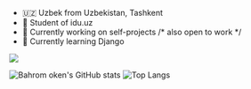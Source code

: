 
- 🇺🇿 Uzbek from Uzbekistan, Tashkent
- 👨 Student of idu.uz
- 🔭 Currently working on self-projects /* also open to work */
- 🌱 Currently learning Django

![](https://komarev.com/ghpvc/?username=bahromoken)

![Bahrom oken's GitHub stats](https://github-readme-stats.vercel.app/api?username=bahrom04&show_icons=true&theme=dark)
![Top Langs](https://github-readme-stats.vercel.app/api/top-langs/?username=bahrom04&layout=compact&theme=dark)
